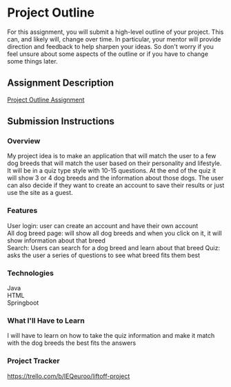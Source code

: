# Project Outline
For this assignment, you will submit a high-level outline of your project. This can, and likely will, change over time. In particular, your mentor will provide direction and feedback to help sharpen your ideas. So don't worry if you feel unsure about some aspects of the outline or if you have to change some things later.

## Assignment Description
[Project Outline Assignment](https://education.launchcode.org/liftoff/modules/assignments/project-outline)

## Submission Instructions

### Overview
My project idea is to make an application that will match the user to a few dog breeds that will match the user based on their personality and lifestyle. It will be in a quiz type style with 10-15 questions. At the end of the quiz it will show 3 or 4 dog breeds and the information about those dogs. The user can also decide if they want to create an account to save their results or just use the site as a guest. 

### Features
User login: user can create an account and have their own account  
All dog breed page: will show all dog breeds and when you click on it, it will show information about that breed   
Search: Users can search for a dog breed and learn about that breed 
Quiz: asks the user a series of questions to see what breed fits them best  

### Technologies
Java  
HTML  
Springboot  

### What I'll Have to Learn
I will have to learn on how to take the quiz information and make it match with the dog breeds the best fits the answers  

### Project Tracker

https://trello.com/b/IEQeuroo/liftoff-project
